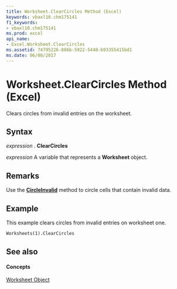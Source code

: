 ```yaml
---
title: Worksheet.ClearCircles Method (Excel)
keywords: vbaxl10.chm175141
f1_keywords:
- vbaxl10.chm175141
ms.prod: excel
api_name:
- Excel.Worksheet.ClearCircles
ms.assetid: 74795226-886b-5922-5448-b93355415bd1
ms.date: 06/08/2017
---
```



# Worksheet.ClearCircles Method (Excel)

Clears circles from invalid entries on the worksheet.


## Syntax

 _expression_ . **ClearCircles**

 _expression_ A variable that represents a **Worksheet** object.


## Remarks

Use the  **[CircleInvalid](worksheet-circleinvalid-method-excel.md)** method to circle cells that contain invalid data.


## Example

This example clears circles from invalid entries on worksheet one.


```vb
Worksheets(1).ClearCircles
```


## See also


#### Concepts


[Worksheet Object](worksheet-object-excel.md)

